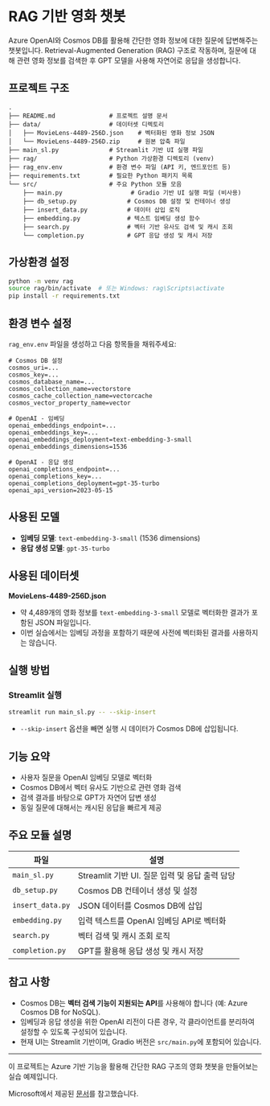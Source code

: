 # RAG 기반 영화 챗봇

Azure OpenAI와 Cosmos DB를 활용해 간단한 영화 정보에 대한 질문에 답변해주는 챗봇입니다. Retrieval-Augmented Generation (RAG) 구조로 작동하며, 질문에 대해 관련 영화 정보를 검색한 후 GPT 모델을 사용해 자연어로 응답을 생성합니다.

## 프로젝트 구조

```
.
├── README.md               # 프로젝트 설명 문서
├── data/                   # 데이터셋 디렉토리
│   ├── MovieLens-4489-256D.json    # 벡터화된 영화 정보 JSON
│   └── MovieLens-4489-256D.zip     # 원본 압축 파일
├── main_sl.py              # Streamlit 기반 UI 실행 파일
├── rag/                    # Python 가상환경 디렉토리 (venv)
├── rag_env.env             # 환경 변수 파일 (API 키, 엔드포인트 등)
├── requirements.txt        # 필요한 Python 패키지 목록
└── src/                    # 주요 Python 모듈 모음
    ├── main.py                   # Gradio 기반 UI 실행 파일 (비사용)
    ├── db_setup.py              # Cosmos DB 설정 및 컨테이너 생성
    ├── insert_data.py           # 데이터 삽입 로직
    ├── embedding.py             # 텍스트 임베딩 생성 함수
    ├── search.py                # 벡터 기반 유사도 검색 및 캐시 조회
    └── completion.py            # GPT 응답 생성 및 캐시 저장
```

## 가상환경 설정

```bash
python -m venv rag
source rag/bin/activate  # 또는 Windows: rag\Scripts\activate
pip install -r requirements.txt
```

## 환경 변수 설정

`rag_env.env` 파일을 생성하고 다음 항목들을 채워주세요:

```
# Cosmos DB 설정
cosmos_uri=...
cosmos_key=...
cosmos_database_name=...
cosmos_collection_name=vectorstore
cosmos_cache_collection_name=vectorcache
cosmos_vector_property_name=vector

# OpenAI - 임베딩
openai_embeddings_endpoint=...
openai_embeddings_key=...
openai_embeddings_deployment=text-embedding-3-small
openai_embeddings_dimensions=1536

# OpenAI - 응답 생성
openai_completions_endpoint=...
openai_completions_key=...
openai_completions_deployment=gpt-35-turbo
openai_api_version=2023-05-15
```

## 사용된 모델

- **임베딩 모델**: `text-embedding-3-small` (1536 dimensions)
- **응답 생성 모델**: `gpt-35-turbo`

## 사용된 데이터셋

**MovieLens-4489-256D.json**

- 약 4,489개의 영화 정보를 `text-embedding-3-small` 모델로 벡터화한 결과가 포함된 JSON 파일입니다.
- 이번 실습에서는 임베딩 과정을 포함하기 때문에 사전에 벡터화된 결과를 사용하지는 않습니다.

## 실행 방법

### Streamlit 실행

```bash
streamlit run main_sl.py -- --skip-insert
```

- `--skip-insert` 옵션을 빼면 실행 시 데이터가 Cosmos DB에 삽입됩니다.

## 기능 요약

- 사용자 질문을 OpenAI 임베딩 모델로 벡터화
- Cosmos DB에서 벡터 유사도 기반으로 관련 영화 검색
- 검색 결과를 바탕으로 GPT가 자연어 답변 생성
- 동일 질문에 대해서는 캐시된 응답을 빠르게 제공

## 주요 모듈 설명

| 파일             | 설명                                           |
| ---------------- | ---------------------------------------------- |
| `main_sl.py`     | Streamlit 기반 UI. 질문 입력 및 응답 출력 담당 |
| `db_setup.py`    | Cosmos DB 컨테이너 생성 및 설정                |
| `insert_data.py` | JSON 데이터를 Cosmos DB에 삽입                 |
| `embedding.py`   | 입력 텍스트를 OpenAI 임베딩 API로 벡터화       |
| `search.py`      | 벡터 검색 및 캐시 조회 로직                    |
| `completion.py`  | GPT를 활용해 응답 생성 및 캐시 저장            |

## 참고 사항

- Cosmos DB는 **벡터 검색 기능이 지원되는 API**를 사용해야 합니다 (예: Azure Cosmos DB for NoSQL).
- 임베딩과 응답 생성을 위한 OpenAI 리전이 다른 경우, 각 클라이언트를 분리하여 설정할 수 있도록 구성되어 있습니다.
- 현재 UI는 Streamlit 기반이며, Gradio 버전은 `src/main.py`에 포함되어 있습니다.

---

이 프로젝트는 Azure 기반 기능을 활용해 간단한 RAG 구조의 영화 챗봇을 만들어보는 실습 예제입니다.

Microsoft에서 제공된 [문서](https://learn.microsoft.com/ko-kr/azure/cosmos-db/gen-ai/rag-chatbot)를 참고했습니다.
